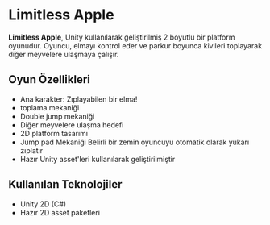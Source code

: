 # Limitless Apple

**Limitless Apple**, Unity kullanılarak geliştirilmiş 2 boyutlu bir platform oyunudur. Oyuncu, elmayı kontrol eder ve parkur boyunca kivileri toplayarak diğer meyvelere ulaşmaya çalışır.

## Oyun Özellikleri

- Ana karakter: Zıplayabilen bir elma!
- toplama mekaniği
- Double jump mekaniği
- Diğer meyvelere ulaşma hedefi
- 2D platform tasarımı
- Jump pad Mekaniği Belirli bir zemin oyuncuyu otomatik olarak yukarı zıplatır
- Hazır Unity asset'leri kullanılarak geliştirilmiştir

## Kullanılan Teknolojiler

- Unity 2D (C#)
- Hazır 2D asset paketleri
